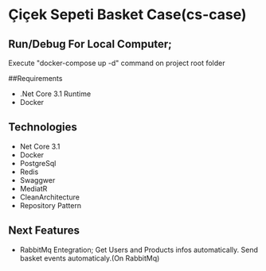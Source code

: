 # Çiçek Sepeti Basket Case(cs-case)

## Run/Debug For Local Computer;

Execute "docker-compose up -d" command on project root folder

##Requirements

- .Net Core 3.1 Runtime
- Docker

## Technologies

- Net Core 3.1
- Docker
- PostgreSql
- Redis
- Swaggwer
- MediatR
- CleanArchitecture
- Repository Pattern

## Next Features

- RabbitMq Entegration; Get Users and Products infos automatically. Send basket events automaticaly.(On RabbitMq)
